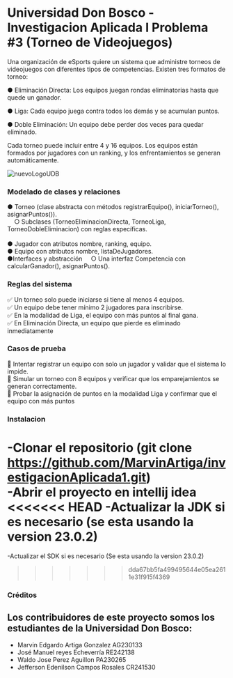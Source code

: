 # Universidad Don Bosco - Investigacion Aplicada I Problema #3 (Torneo de Videojuegos)
<p>Una organización de eSports quiere un sistema que administre torneos de videojuegos con diferentes tipos de
competencias. Existen tres formatos de torneo:

● Eliminación Directa: Los equipos juegan rondas eliminatorias hasta que quede un ganador.

● Liga: Cada equipo juega contra todos los demás y se acumulan puntos.

● Doble Eliminación: Un equipo debe perder dos veces para quedar eliminado.

Cada torneo puede incluir entre 4 y 16 equipos. Los equipos están formados por jugadores con un ranking, y los
enfrentamientos se generan automáticamente.



![nuevoLogoUDB](https://github.com/user-attachments/assets/5e9d7527-1fe7-4fc8-b784-ff3d28306059)


### Modelado de clases y relaciones

● Torneo (clase abstracta con métodos registrarEquipo(), iniciarTorneo(), asignarPuntos()). <br>
 &nbsp; &nbsp; ○ Subclases (TorneoEliminacionDirecta, TorneoLiga, TorneoDobleEliminacion) con reglas
específicas. <br> <br>
● Jugador con atributos nombre, ranking, equipo. <br>
● Equipo con atributos nombre, listaDeJugadores. <br>
●Interfaces y abstracción
 &nbsp; &nbsp; ○ Una interfaz Competencia con calcularGanador(), asignarPuntos().

### Reglas del sistema
✅ Un torneo solo puede iniciarse si tiene al menos 4 equipos.<br>
✅ Un equipo debe tener mínimo 2 jugadores para inscribirse.<br>
✅ En la modalidad de Liga, el equipo con más puntos al final gana. <br>
✅ En Eliminación Directa, un equipo que pierde es eliminado inmediatamente <br>

### Casos de prueba
🔹 Intentar registrar un equipo con solo un jugador y validar que el sistema lo impide. <br>
🔹 Simular un torneo con 8 equipos y verificar que los emparejamientos se generan correctamente. <br>
🔹 Probar la asignación de puntos en la modalidad Liga y confirmar que el equipo con más puntos

### Instalacion 
  -Clonar el repositorio (git clone  https://github.com/MarvinArtiga/investigacionAplicada1.git) <br>
  -Abrir el proyecto en intellij idea <br>
<<<<<<< HEAD
  -Actualizar la JDK si es necesario (se esta usando la version 23.0.2) 
=======
  -Actualizar el SDK si es necesario (Se esta usando la version 23.0.2)
>>>>>>> dda67bb5fa499495644e05ea2611e31f915f4369


### Créditos
## Los contribuidores de este proyecto somos los estudiantes de la Universidad Don Bosco:
* Marvin Edgardo Artiga Gonzalez AG230133
* José Manuel reyes Echeverría RE242138
* Waldo Jose Perez Aguillon PA230265
* Jefferson Edenilson Campos Rosales CR241530








